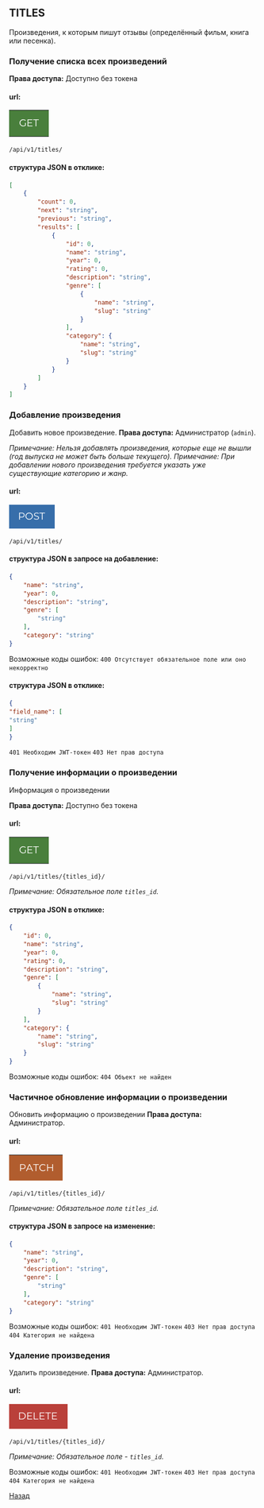 ## TITLES
Произведения, к которым пишут отзывы (определённый фильм, книга или песенка).

### Получение списка всех произведений

**Права доступа:** Доступно без токена

#### url:
![GET](png/get.png)
```
/api/v1/titles/
```
#### структура JSON в отклике:
```JSON
[
    {
        "count": 0,
        "next": "string",
        "previous": "string",
        "results": [
            {
                "id": 0,
                "name": "string",
                "year": 0,
                "rating": 0,
                "description": "string",
                "genre": [
                    {
                        "name": "string",
                        "slug": "string"
                    }
                ],
                "category": {
                    "name": "string",
                    "slug": "string"
                }
            }
        ]
    }
]
```

### Добавление произведения
Добавить новое произведение.
**Права доступа:** Администратор (`admin`).

*Примечание: Нельзя добавлять произведения, которые еще не вышли (год выпуска не может быть больше текущего).*
*Примечание: При добавлении нового произведения требуется указать уже существующие категорию и жанр.*

#### url:
![POST](png/post.png)
```
/api/v1/titles/
```
#### структура JSON в запросе на добавление:
```JSON
{
    "name": "string",
    "year": 0,
    "description": "string",
    "genre": [
        "string"
    ],
    "category": "string"
}
```
Возможные коды ошибок:
`400 Отсутствует обязательное поле или оно некорректно`
#### структура JSON в отклике:
```JSON
{
"field_name": [
"string"
]
}
```
`401 Необходим JWT-токен`
`403 Нет прав доступа`

### Получение информации о произведении
Информация о произведении

**Права доступа:** Доступно без токена
#### url:
![GET](png/get.png)
```
/api/v1/titles/{titles_id}/
```
*Примечание: Обязательное поле `titles_id`.*
#### структура JSON в отклике:
```JSON
{
    "id": 0,
    "name": "string",
    "year": 0,
    "rating": 0,
    "description": "string",
    "genre": [
        {
            "name": "string",
            "slug": "string"
        }
    ],
    "category": {
        "name": "string",
        "slug": "string"
    }
}
```
Возможные коды ошибок:
`404 Объект не найден`


### Частичное обновление информации о произведении
Обновить информацию о произведении
**Права доступа:** Администратор.


#### url:
![PATCH](png/patch.png)
```
/api/v1/titles/{titles_id}/
```
*Примечание: Обязательное поле `titles_id`.*
#### структура JSON в запросе на изменение:
```JSON
{
    "name": "string",
    "year": 0,
    "description": "string",
    "genre": [
        "string"
    ],
    "category": "string"
}
```
Возможные коды ошибок:
`401 Необходим JWT-токен`
`403 Нет прав доступа`
`404 Категория не найдена`

### Удаление произведения
Удалить произведение.
**Права доступа:** Администратор.
#### url:
![DELETE](png/delete.png)
```
/api/v1/titles/{titles_id}/
```
*Примечание: Обязательное поле - `titles_id`.*

Возможные коды ошибок:
`401 Необходим JWT-токен`
`403 Нет прав доступа`
`404 Категория не найдена`

[Назад](README.md)
